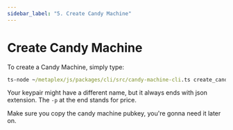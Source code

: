 ```yaml
---
sidebar_label: "5. Create Candy Machine"
---
```


# Create Candy Machine

To create a Candy Machine, simply type:

```cmd
ts-node ~/metaplex/js/packages/cli/src/candy-machine-cli.ts create_candy_machine --env devnet --keypair ~/.config/solana/devnet.json -p 1
```

Your keypair might have a different name, but it always ends with json extension. The `-p` at the end stands for price.

Make sure you copy the candy machine pubkey, you're gonna need it later on.
